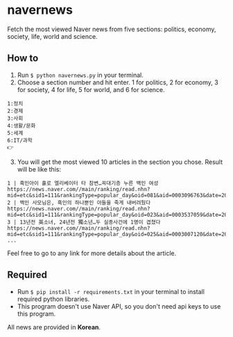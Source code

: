 # navernews
Fetch the most viewed Naver news from five sections: politics, economy, society, life, world and science.

## How to 
1. Run ```$ python navernews.py``` in your terminal.
2. Choose a section number and hit enter. 1 for politics, 2 for economy, 3 for society, 4 for life, 5 for world, and 6 for science.
```
1:정치
2:경제
3:사회
4:생활/문화
5:세계
6:IT/과학
👉 
```
3. You will get the most viewed 10 articles in the section you chose. Result will be like this:
```가장 많이 본 뉴스: 세계 2020-06-07 06:40 PM
1 | 흑인아이 홀로 엘리베이터 타 참변…꼭대기층 누른 백인 여성
https://news.naver.com//main/ranking/read.nhn?mid=etc&sid1=111&rankingType=popular_day&oid=081&aid=0003096763&date=20200606&type=1&rankingSeq=1&rankingSectionId=104
2 | 백인 사모님은, 흑인의 하나뿐인 아들을 죽게 내버려뒀다
https://news.naver.com//main/ranking/read.nhn?mid=etc&sid1=111&rankingType=popular_day&oid=023&aid=0003537059&date=20200607&type=1&rankingSeq=2&rankingSectionId=104
3 | 13년전 英소녀, 24년전 獨소년…두 실종사건에 1명이 겹쳤다
https://news.naver.com//main/ranking/read.nhn?mid=etc&sid1=111&rankingType=popular_day&oid=025&aid=0003007120&date=20200607&type=1&rankingSeq=3&rankingSectionId=104
...
```
Feel free to go to any link for more details about the article.

## Required
- Run ```$ pip install -r requirements.txt``` in your terminal to install required python libraries.
- This program doesn't use Naver API, so you don't need api keys to use this program.

All news are provided in **Korean**.

